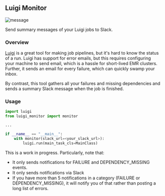 ## Luigi Monitor

![message](https://raw.github.com/hudl/luigi-monitor/master/message.png)

Send summary messages of your Luigi jobs to Slack.

### Overview

[Luigi](https://github.com/spotify/luigi) is a great tool for making
job pipelines, but it's hard to know the status of a run. Luigi has 
support for error emails, but this requires configuring your machine
to send email, which is a hassle for short-lived EMR clusters. Further,
it sends an email for every failure, which can quickly swamp your inbox.

By contrast, this tool gathers all your failures and missing dependencies
and sends a summary Slack message when the job is finished. 

### Usage

```python
import luigi
from luigi_monitor import monitor

...

if __name__ == "__main__":
    with monitor(slack_url=<your_slack_url>):
        luigi.run(main_task_cls=MainClass)

```

This is a work in progress. Particularly, note that:

* It only sends notifications for FAILURE and DEPENDENCY_MISSING
events.
* It only sends notifications via Slack
* If you have more than 5 notifications in a category (FAILURE or
DEPENDENCY_MISSING), it will notify you of that rather than posting
a long list of errors.
